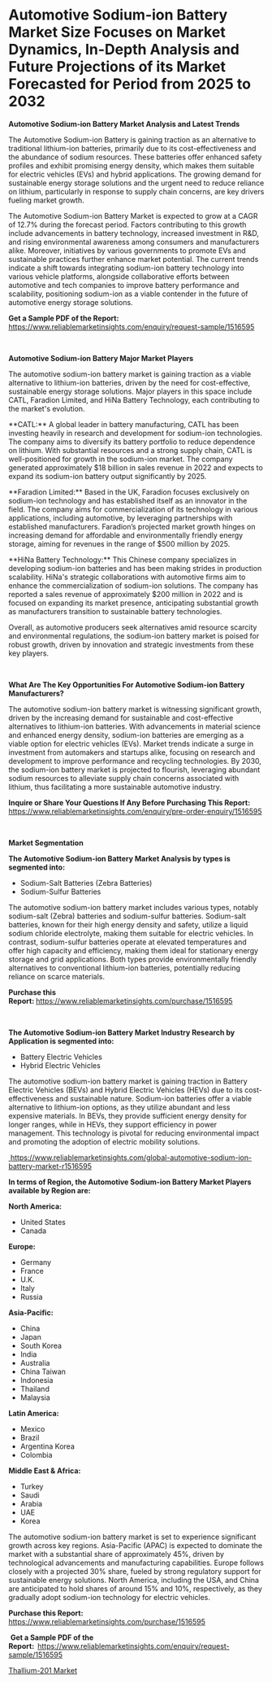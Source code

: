<p><h1>Automotive Sodium-ion Battery Market Size Focuses on Market Dynamics, In-Depth Analysis and Future Projections of its Market Forecasted for Period from 2025 to 2032</h1></p><p><strong>Automotive Sodium-ion Battery Market Analysis and Latest Trends</strong></p>
<p><p>The Automotive Sodium-ion Battery is gaining traction as an alternative to traditional lithium-ion batteries, primarily due to its cost-effectiveness and the abundance of sodium resources. These batteries offer enhanced safety profiles and exhibit promising energy density, which makes them suitable for electric vehicles (EVs) and hybrid applications. The growing demand for sustainable energy storage solutions and the urgent need to reduce reliance on lithium, particularly in response to supply chain concerns, are key drivers fueling market growth.</p><p>The Automotive Sodium-ion Battery Market is expected to grow at a CAGR of 12.7% during the forecast period. Factors contributing to this growth include advancements in battery technology, increased investment in R&D, and rising environmental awareness among consumers and manufacturers alike. Moreover, initiatives by various governments to promote EVs and sustainable practices further enhance market potential. The current trends indicate a shift towards integrating sodium-ion battery technology into various vehicle platforms, alongside collaborative efforts between automotive and tech companies to improve battery performance and scalability, positioning sodium-ion as a viable contender in the future of automotive energy storage solutions.</p></p>
<p><strong>Get a Sample PDF of the Report:&nbsp;</strong> <a href="https://www.reliablemarketinsights.com/enquiry/request-sample/1516595?utm_campaign=3064&utm_medium=2&utm_source=Github&utm_content=ia&utm_term=30032025&utm_id=automotive-sodium-ion-battery">https://www.reliablemarketinsights.com/enquiry/request-sample/1516595</a></p>
<p>&nbsp;</p>
<p><strong>Automotive Sodium-ion Battery Major Market Players</strong></p>
<p><p>The automotive sodium-ion battery market is gaining traction as a viable alternative to lithium-ion batteries, driven by the need for cost-effective, sustainable energy storage solutions. Major players in this space include CATL, Faradion Limited, and HiNa Battery Technology, each contributing to the market's evolution.</p><p>**CATL:** A global leader in battery manufacturing, CATL has been investing heavily in research and development for sodium-ion technologies. The company aims to diversify its battery portfolio to reduce dependence on lithium. With substantial resources and a strong supply chain, CATL is well-positioned for growth in the sodium-ion market. The company generated approximately $18 billion in sales revenue in 2022 and expects to expand its sodium-ion battery output significantly by 2025.</p><p>**Faradion Limited:** Based in the UK, Faradion focuses exclusively on sodium-ion technology and has established itself as an innovator in the field. The company aims for commercialization of its technology in various applications, including automotive, by leveraging partnerships with established manufacturers. Faradion’s projected market growth hinges on increasing demand for affordable and environmentally friendly energy storage, aiming for revenues in the range of $500 million by 2025.</p><p>**HiNa Battery Technology:** This Chinese company specializes in developing sodium-ion batteries and has been making strides in production scalability. HiNa's strategic collaborations with automotive firms aim to enhance the commercialization of sodium-ion solutions. The company has reported a sales revenue of approximately $200 million in 2022 and is focused on expanding its market presence, anticipating substantial growth as manufacturers transition to sustainable battery technologies.</p><p>Overall, as automotive producers seek alternatives amid resource scarcity and environmental regulations, the sodium-ion battery market is poised for robust growth, driven by innovation and strategic investments from these key players.</p></p>
<p>&nbsp;</p>
<p><strong>What Are The Key Opportunities For Automotive Sodium-ion Battery Manufacturers?</strong></p>
<p><p>The automotive sodium-ion battery market is witnessing significant growth, driven by the increasing demand for sustainable and cost-effective alternatives to lithium-ion batteries. With advancements in material science and enhanced energy density, sodium-ion batteries are emerging as a viable option for electric vehicles (EVs). Market trends indicate a surge in investment from automakers and startups alike, focusing on research and development to improve performance and recycling technologies. By 2030, the sodium-ion battery market is projected to flourish, leveraging abundant sodium resources to alleviate supply chain concerns associated with lithium, thus facilitating a more sustainable automotive industry.</p></p>
<p><strong>Inquire or Share Your Questions If Any Before Purchasing This Report:</strong> <a href="https://www.reliablemarketinsights.com/enquiry/pre-order-enquiry/1516595?utm_campaign=3064&utm_medium=2&utm_source=Github&utm_content=ia&utm_term=30032025&utm_id=automotive-sodium-ion-battery">https://www.reliablemarketinsights.com/enquiry/pre-order-enquiry/1516595</a></p>
<p>&nbsp;</p>
<p><strong>Market Segmentation</strong></p>
<p><strong>The Automotive Sodium-ion Battery Market Analysis by types is segmented into:</strong></p>
<p><ul><li>Sodium-Salt Batteries (Zebra Batteries)</li><li>Sodium-Sulfur Batteries</li></ul></p>
<p><p>The automotive sodium-ion battery market includes various types, notably sodium-salt (Zebra) batteries and sodium-sulfur batteries. Sodium-salt batteries, known for their high energy density and safety, utilize a liquid sodium chloride electrolyte, making them suitable for electric vehicles. In contrast, sodium-sulfur batteries operate at elevated temperatures and offer high capacity and efficiency, making them ideal for stationary energy storage and grid applications. Both types provide environmentally friendly alternatives to conventional lithium-ion batteries, potentially reducing reliance on scarce materials.</p></p>
<p><strong>Purchase this Report:&nbsp;</strong><a href="https://www.reliablemarketinsights.com/purchase/1516595?utm_campaign=3064&utm_medium=2&utm_source=Github&utm_content=ia&utm_term=30032025&utm_id=automotive-sodium-ion-battery">https://www.reliablemarketinsights.com/purchase/1516595</a></p>
<p>&nbsp;</p>
<p><strong>The Automotive Sodium-ion Battery Market Industry Research by Application is segmented into:</strong></p>
<p><ul><li>Battery Electric Vehicles</li><li>Hybrid Electric Vehicles</li></ul></p>
<p><p>The automotive sodium-ion battery market is gaining traction in Battery Electric Vehicles (BEVs) and Hybrid Electric Vehicles (HEVs) due to its cost-effectiveness and sustainable nature. Sodium-ion batteries offer a viable alternative to lithium-ion options, as they utilize abundant and less expensive materials. In BEVs, they provide sufficient energy density for longer ranges, while in HEVs, they support efficiency in power management. This technology is pivotal for reducing environmental impact and promoting the adoption of electric mobility solutions.</p></p>
<p><a href="https://www.reliablemarketinsights.com/global-automotive-sodium-ion-battery-market-r1516595?utm_campaign=3064&utm_medium=2&utm_source=Github&utm_content=ia&utm_term=30032025&utm_id=automotive-sodium-ion-battery">&nbsp;https://www.reliablemarketinsights.com/global-automotive-sodium-ion-battery-market-r1516595</a></p>
<p><strong>In terms of Region, the Automotive Sodium-ion Battery Market Players available by Region are:</strong></p>
<p>
    <p> <strong> North America: </strong>
        <ul>
            <li>United States</li>
            <li>Canada</li>
        </ul>
        </p> 
    <p> <strong> Europe: </strong>
        <ul>
            <li>Germany</li>
            <li>France</li>
            <li>U.K.</li>
            <li>Italy</li>
            <li>Russia</li>
        </ul>
        </p> 
    <p> <strong> Asia-Pacific: </strong>
        <ul>
            <li>China</li>
            <li>Japan</li>
            <li>South Korea</li>
            <li>India</li>
            <li>Australia</li>
            <li>China Taiwan</li>
            <li>Indonesia</li>
            <li>Thailand</li>
            <li>Malaysia</li>
        </ul>
        </p> 
    <p> <strong> Latin America: </strong>
        <ul>
            <li>Mexico</li>
            <li>Brazil</li>
            <li>Argentina Korea</li>
            <li>Colombia</li>
        </ul>
        </p> 
    <p> <strong> Middle East & Africa: </strong>
        <ul>
            <li>Turkey</li>
            <li>Saudi</li>
            <li>Arabia</li>
            <li>UAE</li>
            <li>Korea</li>
        </ul>
    </p>
    </p>
<p><p>The automotive sodium-ion battery market is set to experience significant growth across key regions. Asia-Pacific (APAC) is expected to dominate the market with a substantial share of approximately 45%, driven by technological advancements and manufacturing capabilities. Europe follows closely with a projected 30% share, fueled by strong regulatory support for sustainable energy solutions. North America, including the USA, and China are anticipated to hold shares of around 15% and 10%, respectively, as they gradually adopt sodium-ion technology for electric vehicles.</p></p>
<p><strong>Purchase this Report: </strong><a href="https://www.reliablemarketinsights.com/purchase/1516595?utm_campaign=3064&utm_medium=2&utm_source=Github&utm_content=ia&utm_term=30032025&utm_id=automotive-sodium-ion-battery">https://www.reliablemarketinsights.com/purchase/1516595</a></p>
<p>&nbsp;<strong>Get a Sample PDF of the Report:&nbsp;&nbsp;</strong><a href="https://www.reliablemarketinsights.com/enquiry/request-sample/1516595?utm_campaign=3064&utm_medium=2&utm_source=Github&utm_content=ia&utm_term=30032025&utm_id=automotive-sodium-ion-battery">https://www.reliablemarketinsights.com/enquiry/request-sample/1516595</a></p>
<p><strong></strong></p>
<p><p><a href="https://github.com/rianttegang/Market-Research-Report-List-1/blob/main/thallium-201-market.md?utm_campaign=3064&utm_medium=2&utm_source=Github&utm_content=ia&utm_term=30032025&utm_id=automotive-sodium-ion-battery">Thallium-201 Market</a></p></p>